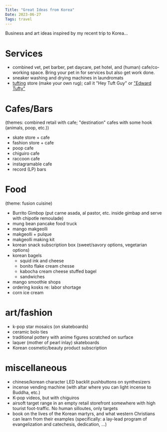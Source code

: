 ```yaml
---
Title: "Great Ideas from Korea"
Date: 2023-06-27
Tags: travel
---
```


Business and art ideas inspired by my recent trip to Korea...

# Services

- combined vet, pet barber, pet daycare, pet hotel, and (human) cafe/co-working space.  Bring your pet in for services but also get work done.
- sneaker washing and drying machines in laundromats
- [tufting](https://en.wikipedia.org/wiki/Tufting) store (make your own rug); call it "Hey Tuft Guy" or ["Edward Tufty"](https://www.edwardtufte.com/tufte/)

# Cafes/Bars

(themes: combined retail with cafe; "destination" cafes with some hook (animals, poop, etc.))

- skate store + cafe
- fashion store + cafe
- poop cafe
- chiguiro cafe
- raccoon cafe
- instagramable cafe
- record (LP) bars

# Food

(theme: fusion cuisine)

- Burrito Gimbop (put carne asada, al pastor, etc. inside gimbap and serve with chipotle remoulade)
- mung bean pancake food truck 
- mango makgeolli
- makgeolli + pulque
- makgeolli making kit
- korean snack subscription box (sweet/savory options, vegetarian options)
- korean bagels
    - squid ink and cheese
    - bonito flake cream chesse
    - kabocha cream cheese stuffed bagel
    - sandwiches
- mango smoothie shops
- ordering kosks re: labor shortage
- corn ice cream

# art/fashion

- k-pop star mosaics (on skateboards)
- ceramic bolo ties
- traditional pottery with anime figures scratched on surface 
- laquer (mother of pearl inlay) skateboards
- Korean cosmetic/beauty product subscription

# miscellaneous

- chinese/korean character LED backlit pushbuttons on synthesizers
- incense vending machine (with altar where you can light incense to Buddha, etc.)
- K-pop videos, but with chiguiros
- airsoft target range in an empty retail storefront somewhere with high tourist foot-traffic. No human silloutes, only targets
- book on the lives of the Korean martyrs, and what western Christians can learn from their examples (specifically:  a lay-lead program of evangelization and catechesis, dedication, ...)